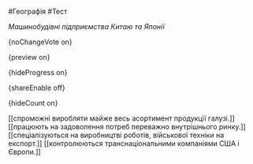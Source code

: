 #Географія #Тест

*Машинобудівні підприємства Китаю та Японії*

{noChangeVote on}

{preview on}

{hideProgress on}

{shareEnable off}

{hideCount on}

[[спроможні виробляти майже весь асортимент продукції галузі.]]
[[працюють на задоволення потреб переважно внутрішнього ринку.]]
[[спеціалізуються на виробництві роботів, військової техніки на експорт.]]
[[контролюються транснаціональними компаніями США і Європи.]]
